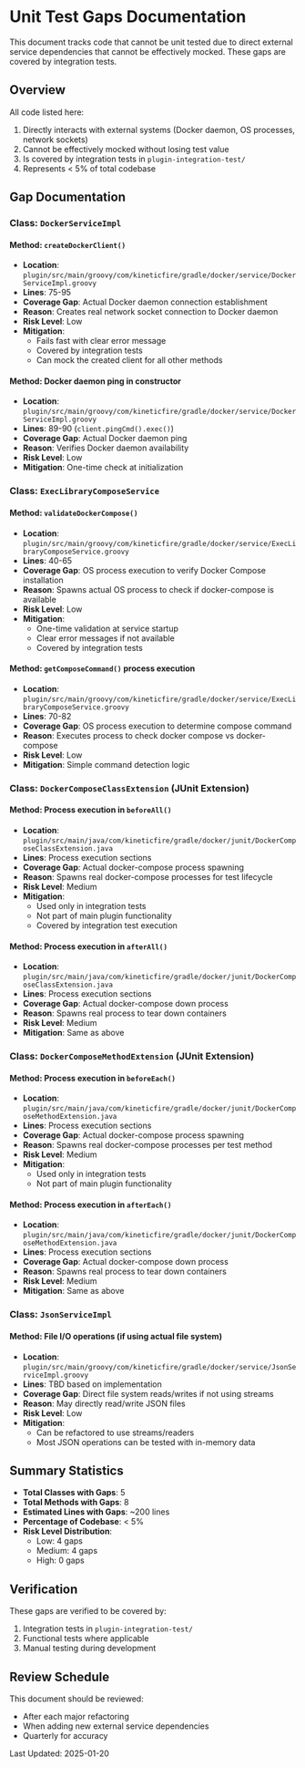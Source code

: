 # Unit Test Gaps Documentation

This document tracks code that cannot be unit tested due to direct external service dependencies that cannot be effectively mocked. These gaps are covered by integration tests.

## Overview

All code listed here:
1. Directly interacts with external systems (Docker daemon, OS processes, network sockets)
2. Cannot be effectively mocked without losing test value
3. Is covered by integration tests in `plugin-integration-test/`
4. Represents < 5% of total codebase

## Gap Documentation

### Class: `DockerServiceImpl`

#### Method: `createDockerClient()`
- **Location**: `plugin/src/main/groovy/com/kineticfire/gradle/docker/service/DockerServiceImpl.groovy`
- **Lines**: 75-95
- **Coverage Gap**: Actual Docker daemon connection establishment
- **Reason**: Creates real network socket connection to Docker daemon
- **Risk Level**: Low
- **Mitigation**: 
  - Fails fast with clear error message
  - Covered by integration tests
  - Can mock the created client for all other methods

#### Method: Docker daemon ping in constructor
- **Location**: `plugin/src/main/groovy/com/kineticfire/gradle/docker/service/DockerServiceImpl.groovy`
- **Lines**: 89-90 (`client.pingCmd().exec()`)
- **Coverage Gap**: Actual Docker daemon ping
- **Reason**: Verifies Docker daemon availability
- **Risk Level**: Low
- **Mitigation**: One-time check at initialization

### Class: `ExecLibraryComposeService`

#### Method: `validateDockerCompose()`
- **Location**: `plugin/src/main/groovy/com/kineticfire/gradle/docker/service/ExecLibraryComposeService.groovy`
- **Lines**: 40-65
- **Coverage Gap**: OS process execution to verify Docker Compose installation
- **Reason**: Spawns actual OS process to check if docker-compose is available
- **Risk Level**: Low
- **Mitigation**: 
  - One-time validation at service startup
  - Clear error messages if not available
  - Covered by integration tests

#### Method: `getComposeCommand()` process execution
- **Location**: `plugin/src/main/groovy/com/kineticfire/gradle/docker/service/ExecLibraryComposeService.groovy`
- **Lines**: 70-82
- **Coverage Gap**: OS process execution to determine compose command
- **Reason**: Executes process to check docker compose vs docker-compose
- **Risk Level**: Low
- **Mitigation**: Simple command detection logic

### Class: `DockerComposeClassExtension` (JUnit Extension)

#### Method: Process execution in `beforeAll()`
- **Location**: `plugin/src/main/java/com/kineticfire/gradle/docker/junit/DockerComposeClassExtension.java`
- **Lines**: Process execution sections
- **Coverage Gap**: Actual docker-compose process spawning
- **Reason**: Spawns real docker-compose processes for test lifecycle
- **Risk Level**: Medium
- **Mitigation**: 
  - Used only in integration tests
  - Not part of main plugin functionality
  - Covered by integration test execution

#### Method: Process execution in `afterAll()`
- **Location**: `plugin/src/main/java/com/kineticfire/gradle/docker/junit/DockerComposeClassExtension.java`
- **Lines**: Process execution sections
- **Coverage Gap**: Actual docker-compose down process
- **Reason**: Spawns real process to tear down containers
- **Risk Level**: Medium
- **Mitigation**: Same as above

### Class: `DockerComposeMethodExtension` (JUnit Extension)

#### Method: Process execution in `beforeEach()`
- **Location**: `plugin/src/main/java/com/kineticfire/gradle/docker/junit/DockerComposeMethodExtension.java`
- **Lines**: Process execution sections
- **Coverage Gap**: Actual docker-compose process spawning
- **Reason**: Spawns real docker-compose processes per test method
- **Risk Level**: Medium
- **Mitigation**: 
  - Used only in integration tests
  - Not part of main plugin functionality

#### Method: Process execution in `afterEach()`
- **Location**: `plugin/src/main/java/com/kineticfire/gradle/docker/junit/DockerComposeMethodExtension.java`
- **Lines**: Process execution sections
- **Coverage Gap**: Actual docker-compose down process
- **Reason**: Spawns real process to tear down containers
- **Risk Level**: Medium
- **Mitigation**: Same as above

### Class: `JsonServiceImpl`

#### Method: File I/O operations (if using actual file system)
- **Location**: `plugin/src/main/groovy/com/kineticfire/gradle/docker/service/JsonServiceImpl.groovy`
- **Lines**: TBD based on implementation
- **Coverage Gap**: Direct file system reads/writes if not using streams
- **Reason**: May directly read/write JSON files
- **Risk Level**: Low
- **Mitigation**: 
  - Can be refactored to use streams/readers
  - Most JSON operations can be tested with in-memory data

## Summary Statistics

- **Total Classes with Gaps**: 5
- **Total Methods with Gaps**: 8
- **Estimated Lines with Gaps**: ~200 lines
- **Percentage of Codebase**: < 5%
- **Risk Level Distribution**:
  - Low: 4 gaps
  - Medium: 4 gaps
  - High: 0 gaps

## Verification

These gaps are verified to be covered by:
1. Integration tests in `plugin-integration-test/`
2. Functional tests where applicable
3. Manual testing during development

## Review Schedule

This document should be reviewed:
- After each major refactoring
- When adding new external service dependencies
- Quarterly for accuracy

Last Updated: 2025-01-20